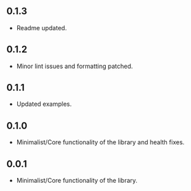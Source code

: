 ## 0.1.3
* Readme updated.

## 0.1.2

* Minor lint issues and formatting patched.

## 0.1.1

* Updated examples.

## 0.1.0

* Minimalist/Core functionality of the library and health fixes.

## 0.0.1

* Minimalist/Core functionality of the library.
